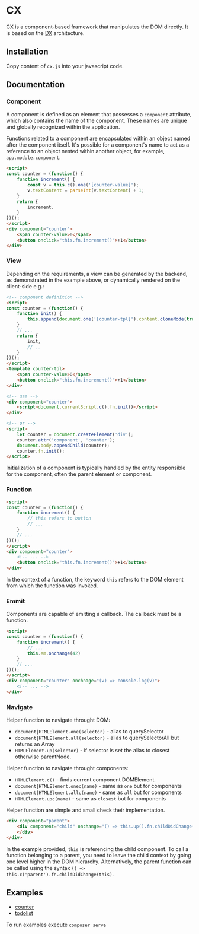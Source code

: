 # CX

CX is a component-based framework that manipulates the DOM directly.
It is based on the [DX](https://github.com/xtompie/dx) architecture.

## Installation

Copy content of `cx.js` into your javascript code.

## Documentation

### Component

A component is defined as an element that possesses a `component` attribute, which also contains the name of the component. These names are unique and globally recognized within the application.

Functions related to a component are encapsulated within an object named after the component itself. It's possible for a component's name to act as a reference to an object nested within another object, for example, `app.module.component`.

```html
<script>
const counter = (function() {
    function increment() {
        const v = this.c().one('[counter-value]');
        v.textContent = parseInt(v.textContent) + 1;
    }
    return {
        increment,
    }
})();
</script>
<div component="counter">
    <span counter-value>0</span>
    <button onclick="this.fn.increment()">+1</button>
</div>
```

### View

Depending on the requirements, a view can be generated by the backend, as demonstrated in the example above, or dynamically rendered on the client-side e.g.:

```html
<!-- component definition -->
<script>
const counter = (function() {
    function init() {
        this.append(document.one('[counter-tpl]').content.cloneNode(true));
    }
    // ...
    return {
        init,
        // ..
    }
})();
</script>
<template counter-tpl>
    <span counter-value>0</span>
    <button onclick="this.fn.increment()">+1</button>
</div>

<!-- use -->
<div component="counter">
    <script>document.currentScript.c().fn.init()</script>
</div>

<!-- or -->
<script>
    let counter = document.createElement('div');
    counter.attr('component', 'counter');
    document.body.appendChild(counter);
    counter.fn.init();
</script>
```

Initialization of a component is typically handled by the entity responsible for the component, often the parent element or component.

### Function

```html
<script>
const counter = (function() {
    function increment() {
        // this refers to button
        // ...
    }
    // ...
})();
</script>
<div component="counter">
    <!-- ... -->
    <button onclick="this.fn.increment()">+1</button>
</div>
```

In the context of a function, the keyword `this` refers to the DOM element from which the function was invoked.

### Emmit

Components are capable of emitting a callback. The callback must be a function.

```html
<script>
const counter = (function() {
    function increment() {
        // ...
        this.em.onchange(42)
    }
    // ...
})();
</script>
<div component="counter" onchnage="(v) => console.log(v)">
    <!-- ... -->
</div>
```

### Navigate

Helper function to navigate throught DOM:

- `document|HTMLElement.one(selector)` - alias to querySelector
- `document|HTMLElement.all(selector)` - alias to querySelectorAll but returns an Array
- `HTMLElement.up(selector)` - if selector is set the alias to closest otherwise parentNode.

Helper function to navigate throught components:

- `HTMLElement.c()` - finds current component DOMElement.
- `document|HTMLElement.onec(name)` - same as `one` but for components
- `document|HTMLElement.allc(name)` - same as `all` but for components
- `HTMLElement.upc(name)` - same as `closest` but for components

Helper function are simple and small check their implementation.

```html
<div component="parent">
    <div component="child" onchange="() => this.up().fn.childDidChange(this)">
    </div>
</div>
```

In the example provided, `this` is referencing the child component. To call a function belonging to a parent, you need to leave the child context by going one level higher in the DOM hierarchy. Alternatively, the parent function can be called using the syntax `() => this.c('parent').fn.childDidChange(this)`.

## Examples

- [counter](./counter/)
- [todolist](./todolist/)

To run examples execute `composer serve`

